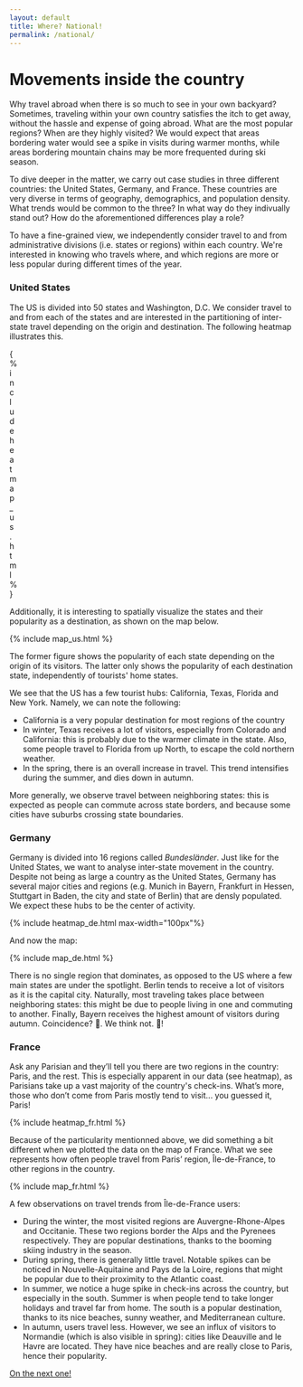 ```yaml
---
layout: default
title: Where? National! 
permalink: /national/
---
```


# Movements inside the country

Why travel abroad when there is so much to see in your own backyard? Sometimes, traveling within your own country satisfies the itch to get away, without the hassle and expense of going abroad. What are the most popular regions? When are they highly visited? We would expect that areas bordering water would see a spike in visits during warmer months, while areas bordering mountain chains may be more frequented during ski season. 

To dive deeper in the matter, we carry out case studies in three different countries: the United States, Germany, and France.  These countries are very diverse in terms of geography, demographics, and population density. What trends would be common to the three? In what way do they indivually stand out? How do the aforementioned differences play a role? 

To have a fine-grained view, we independently consider travel to and from administrative divisions (i.e. states or regions) within each country. We're interested in knowing who travels where, and which regions are more or less popular during different times of the year. 

### United States

The US is divided into 50 states and Washington, D.C. We consider travel to and from each of the states and are interested in the partitioning of inter-state travel depending on the origin and destination. The following heatmap illustrates this. 

<div style="padding-right: 2000px;">
    {% include heatmap_us.html %}
</div>


Additionally, it is interesting to spatially visualize the states and their popularity as a destination, as shown on the map below. 

{% include map_us.html %}

The former figure shows the popularity of each state depending on the origin of its visitors. The latter only shows the popularity of each destination state, independently of tourists' home states. 

We see that the US has a few tourist hubs: California, Texas, Florida and New York. Namely, we can note the following:
- California is a very popular destination for most regions of the country
- In winter, Texas receives a lot of visitors, especially from Colorado and California: this is probably due to the warmer climate in the state. Also, some people travel to Florida from up North, to escape the cold northern weather.
- In the spring, there is an overall increase in travel. This trend intensifies during the summer, and dies down in autumn.

More generally, we observe travel between neighboring states: this is expected as people can commute across state borders, and because some cities have suburbs crossing state boundaries. 

### Germany

Germany is divided into 16 regions called *Bundesländer*. Just like for the United States, we want to analyse inter-state movement in the country. Despite not being as large a country as the United States, Germany has several major cities and regions (e.g. Munich in Bayern, Frankfurt in Hessen, Stuttgart in Baden, the city and state of Berlin) that are densly populated. We expect these hubs to be the center of activity. 

{% include heatmap_de.html max-width="100px"%}
 
And now the map: 

{% include map_de.html %}

There is no single region that dominates, as opposed to the US where a few main states are under the spotlight. Berlin tends to receive a lot of visitors as it is the capital city. Naturally, most traveling takes place between neighboring states: this might be due to people living in one and commuting to another. Finally, Bayern receives the highest amount of visitors during autumn. Coincidence? 🍺. We think not. 🍻!

### France

Ask any Parisian and they’ll tell you there are two regions in the country: Paris, and the rest. This is especially apparent in our data (see heatmap), as Parisians take up a vast majority of the country's check-ins. What’s more, those who don’t come from Paris mostly tend to visit... you guessed it, Paris! 

{% include heatmap_fr.html %}

Because of the particularity mentionned above, we did something a bit different when we plotted the data on the map of France. What we see represents how often people travel from Paris’ region, Île-de-France, to other regions in the country.

{% include map_fr.html %}


A few observations on travel trends from Île-de-France users:
- During the winter, the most visited regions are Auvergne-Rhone-Alpes and Occitanie. These two regions border the Alps and the Pyrenees respectively. They are popular destinations, thanks to the booming skiing industry in the season.
- During spring, there is generally little travel. Notable spikes can be noticed in Nouvelle-Aquitaine and Pays de la Loire, regions that might be popular due to their proximity to the Atlantic coast.  
- In summer, we notice a huge spike in check-ins across the country, but especially in the south. Summer is when people tend to take longer holidays and travel far from home. The south is a popular destination, thanks to its nice beaches, sunny weather, and Mediterranean culture. 
- In autumn, users travel less. However, we see an influx of visitors to Normandie (which is also visible in spring): cities like Deauville and le Havre are located. They have nice beaches and are really close to Paris, hence their popularity.

[On the next one!](international.md)